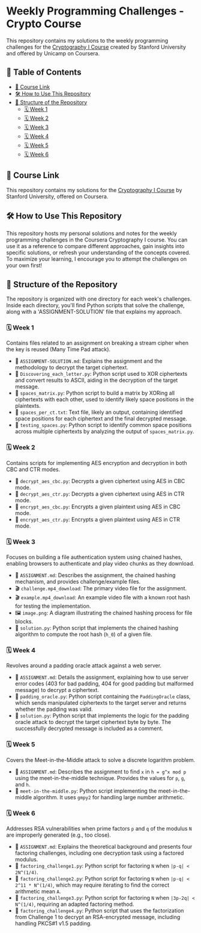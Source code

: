 # Weekly Programming Challenges - Crypto Course

This repository contains my solutions to the weekly programming challenges for the [Cryptography I Course](https://www.coursera.org/learn/crypto) created by Stanford University and offered by Unicamp on Coursera.

## 📜 Table of Contents

- [📖 Course Link](#-course-link)
- [🛠️ How to Use This Repository](#️-how-to-use-this-repository)
- [📂 Structure of the Repository](#-structure-of-the-repository)
  - [🗓️ Week 1](#️-week-1)
  - [🗓️ Week 2](#️-week-2)
  - [🗓️ Week 3](#️-week-3)
  - [🗓️ Week 4](#️-week-4)
  - [🗓️ Week 5](#️-week-5)
  - [🗓️ Week 6](#️-week-6)

## 📖 Course Link

This repository contains my solutions for the [Cryptography I Course](https://www.coursera.org/learn/crypto) by Stanford University, offered on Coursera.

## 🛠️ How to Use This Repository

This repository hosts my personal solutions and notes for the weekly programming challenges in the Coursera Cryptography I course. You can use it as a reference to compare different approaches, gain insights into specific solutions, or refresh your understanding of the concepts covered. To maximize your learning, I encourage you to attempt the challenges on your own first!

## 📂 Structure of the Repository

The repository is organized with one directory for each week's challenges. Inside each directory, you'll find Python scripts that solve the challenge, along with a 'ASSIGNMENT-SOLUTION' file that explains my approach.

### 🗓️ Week 1

Contains files related to an assignment on breaking a stream cipher when the key is reused (Many Time Pad attack).

- 📜 `ASSIGNMENT-SOLUTION.md`: Explains the assignment and the methodology to decrypt the target ciphertext.
- 🐍 `Discovering_each_letter.py`: Python script used to XOR ciphertexts and convert results to ASCII, aiding in the decryption of the target message.
- 🐍 `spaces_matrix.py`: Python script to build a matrix by XORing all ciphertexts with each other, used to identify likely space positions in the plaintexts.
- 📄 `spaces_per_ct.txt`: Text file, likely an output, containing identified space positions for each ciphertext and the final decrypted message.
- 🐍 `testing_spaces.py`: Python script to identify common space positions across multiple ciphertexts by analyzing the output of `spaces_matrix.py`.

### 🗓️ Week 2

Contains scripts for implementing AES encryption and decryption in both CBC and CTR modes.

- 🐍 `decrypt_aes_cbc.py`: Decrypts a given ciphertext using AES in CBC mode.
- 🐍 `decrypt_aes_ctr.py`: Decrypts a given ciphertext using AES in CTR mode.
- 🐍 `encrypt_aes_cbc.py`: Encrypts a given plaintext using AES in CBC mode.
- 🐍 `encrypt_aes_ctr.py`: Encrypts a given plaintext using AES in CTR mode.

### 🗓️ Week 3

Focuses on building a file authentication system using chained hashes, enabling browsers to authenticate and play video chunks as they download.

- 📜 `ASSIGNMENT.md`: Describes the assignment, the chained hashing mechanism, and provides challenge/example files.
- 🎬 `challenge.mp4_download`: The primary video file for the assignment.
- 🎬 `example.mp4_download`: An example video file with a known root hash for testing the implementation.
- 🖼️ `image.png`: A diagram illustrating the chained hashing process for file blocks.
- 🐍 `solution.py`: Python script that implements the chained hashing algorithm to compute the root hash (`h_0`) of a given file.

### 🗓️ Week 4

Revolves around a padding oracle attack against a web server.

- 📜 `ASSIGNMENT.md`: Details the assignment, explaining how to use server error codes (403 for bad padding, 404 for good padding but malformed message) to decrypt a ciphertext.
- 🐍 `padding_oracle.py`: Python script containing the `PaddingOracle` class, which sends manipulated ciphertexts to the target server and returns whether the padding was valid.
- 🐍 `solution.py`: Python script that implements the logic for the padding oracle attack to decrypt the target ciphertext byte by byte. The successfully decrypted message is included as a comment.

### 🗓️ Week 5

Covers the Meet-in-the-Middle attack to solve a discrete logarithm problem.

- 📜 `ASSIGNMENT.md`: Describes the assignment to find `x` in `h = g^x mod p` using the meet-in-the-middle technique. Provides the values for `p`, `g`, and `h`.
- 🐍 `meet-in-the-middle.py`: Python script implementing the meet-in-the-middle algorithm. It uses `gmpy2` for handling large number arithmetic.

### 🗓️ Week 6

Addresses RSA vulnerabilities when prime factors `p` and `q` of the modulus `N` are improperly generated (e.g., too close).

- 📜 `ASSIGNMENT.md`: Explains the theoretical background and presents four factoring challenges, including one decryption task using a factored modulus.
- 🐍 `factoring_challenge1.py`: Python script for factoring `N` when `|p-q| < 2N^(1/4)`.
- 🐍 `factoring_challenge2.py`: Python script for factoring `N` when `|p-q| < 2^11 * N^(1/4)`, which may require iterating to find the correct arithmetic mean `A`.
- 🐍 `factoring_challenge3.py`: Python script for factoring `N` when `|3p-2q| < N^(1/4)`, requiring an adapted factoring method.
- 🐍 `factoring_challenge4.py`: Python script that uses the factorization from Challenge 1 to decrypt an RSA-encrypted message, including handling PKCS#1 v1.5 padding.
